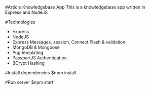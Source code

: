 #Article Knowledgebase App
This is a knowledgebase app written in Express and NodeJS

#Technologies
* Express
* NodeJS
* Express Messages, session, Connect Flash & validation
* MongoDB & Mongoose
* Pug templating
* PassportJS Authentication
* BCrypt Hashing

#Install dependencies
$npm install

#Run server
$npm start